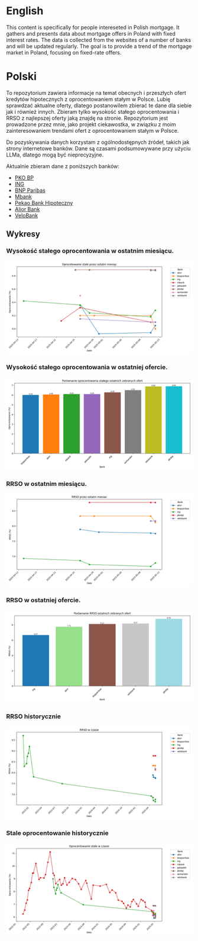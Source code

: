
# English

This content is specifically for people intereseted in Polish mortgage. It gathers and presents data about mortgage offers in Poland with fixed interest rates. The data is collected from the websites of a number of banks and will be updated regularly. The goal is to provide a trend of the mortgage market in Poland, focusing on fixed-rate offers.

# Polski
To repozytorium zawiera informacje na temat obecnych i przeszłych ofert kredytów hipotecznych z oprocentowaniem stałym w Polsce. Lubię sprawdzać aktualne oferty, dlatego postanowilem zbierać te dane dla siebie jak i również innych. Zbieram tylko wysokość stałego oprocentowania i RRSO z najlepszej oferty jaką znajdę na stronie. Repozytorium jest prowadzone przez mnie, jako projekt ciekawostka, w związku z moim zainteresowaniem trendami ofert z oprocentowaniem stałym w Polsce. 

Do pozyskywania danych korzystam z ogólnodostępnych źródeł, takich jak strony internetowe banków. Dane są czasami podsumowywane przy użyciu LLMa, dlatego mogą być nieprecyzyjne.

Aktualnie zbieram dane z poniższych banków:
- [PKO BP](https://www.pkobp.pl/klient-indywidualny/kredyty-pozyczki/kredyt-lub-pozyczka-ze-stala-stopa-procentowa-przez-5-lat)
- [ING](https://www.ing.pl/indywidualni/kredyty-i-pozyczki/kredyt-hipoteczny/oferty-i-oprocentowanie-stale)
- [BNP Paribas](https://www.bnpparibas.pl/klienci-indywidualni/kredyty/kredyt-hipoteczny-z-niska-marza/stale-oprocentowanie)
- [Mbank](https://www.mbank.pl/indywidualny/kredyty/kredyty-hipoteczne/chce-kredyt-hipoteczny/) 
- [Pekao Bank Hipoteczny](https://www.pekaobh.pl/strefa-klienta-main/Oprocentowanie#section-2) 
- [Alior Bank](https://www.aliorbank.pl/klienci-indywidualni/kredyty-hipoteczne/kredyt-z-okresowo-stala-stopa-oprocentowania.html)
- [VeloBank](https://www.velobank.pl/klienci-indywidualni/kredyty/kredyt-hipoteczny.html)

## Wykresy
### Wysokość stałego oprocentowania w ostatnim miesiącu.
![Stale oprocentowanie 3 miesiace](img/output_fixed_rate_last_months_by_bank.png)
### Wysokość stałego oprocentowania w ostatniej ofercie.
![Stale oprocentowanie ostatnia oferta](img/output_fixed_rate_plot.png)
### RRSO w ostatnim miesiącu.
![RRSO 3 miesiace](img/output_apr_last_months_by_bank.png)
### RRSO w ostatniej ofercie.
![RRSO ostatnia oferta](img/output_apr_plot.png)
### RRSO historycznie
![RRSO w czasie](img/output_apr_over_time_by_bank.png)
### Stale oprocentowanie historycznie
![Stale oprocentowanie w czasie](img/output_fixed_rate_over_time_by_bank.png)
